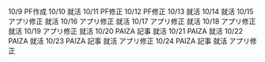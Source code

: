 10/9
PF作成
10/10
就活
10/11
PF修正
10/12
PF修正
10/13
就活
10/14
就活
10/15
アプリ修正
就活
10/16
アプリ修正
就活
10/17
アプリ修正
就活
10/18
アプリ修正
就活
10/19
アプリ修正
就活
10/20
PAIZA
記事
就活
10/21
PAIZA
就活
10/22
PAIZA
就活
10/23
PAIZA
記事
就活
アプリ修正
10/24
PAIZA
記事
就活
アプリ修正